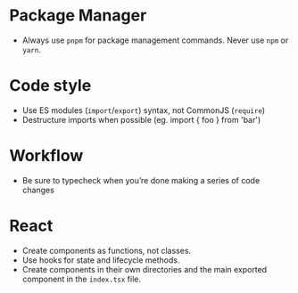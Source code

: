 # Package Manager
- Always use `pnpm` for package management commands. Never use `npm` or `yarn`.

# Code style
- Use ES modules (`import`/`export`) syntax, not CommonJS (`require`)
- Destructure imports when possible (eg. import { foo } from 'bar')

# Workflow
- Be sure to typecheck when you’re done making a series of code changes

# React
- Create components as functions, not classes.
- Use hooks for state and lifecycle methods.
- Create components in their own directories and the main exported component in the `index.tsx` file.
